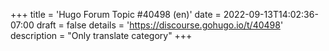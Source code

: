 +++
title = 'Hugo Forum Topic #40498 (en)'
date = 2022-09-13T14:02:36-07:00
draft = false
details = 'https://discourse.gohugo.io/t/40498'
description = "Only translate category"
+++
